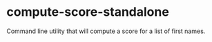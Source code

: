 # compute-score-standalone
Command line utility that will compute a score for a list of first names.
